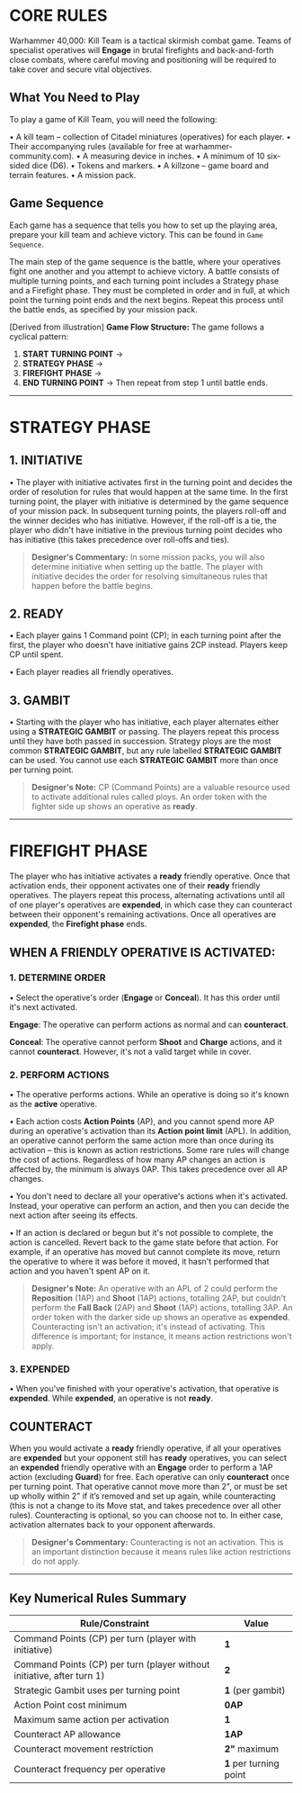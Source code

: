 # CORE RULES

Warhammer 40,000: Kill Team is a tactical skirmish combat game. Teams of specialist operatives will **Engage** in brutal firefights and back-and-forth close combats, where careful moving and positioning will be required to take cover and secure vital objectives.

## What You Need to Play

To play a game of Kill Team, you will need the following:

• A kill team – collection of Citadel miniatures (operatives) for each player.
• Their accompanying rules (available for free at warhammer-community.com).
• A measuring device in inches.
• A minimum of 10 six-sided dice (D6).
• Tokens and markers.
• A killzone – game board and terrain features.
• A mission pack.

## Game Sequence

Each game has a sequence that tells you how to set up the playing area, prepare your kill team and achieve victory. This can be found in `Game Sequence`.

The main step of the game sequence is the battle, where your operatives fight one another and you attempt to achieve victory. A battle consists of multiple turning points, and each turning point includes a Strategy phase and a Firefight phase. They must be completed in order and in full, at which point the turning point ends and the next begins. Repeat this process until the battle ends, as specified by your mission pack.

[Derived from illustration]
**Game Flow Structure:**
The game follows a cyclical pattern:
1. **START TURNING POINT** → 
2. **STRATEGY PHASE** → 
3. **FIREFIGHT PHASE** → 
4. **END TURNING POINT** → 
Then repeat from step 1 until battle ends.

---

# STRATEGY PHASE

## 1. INITIATIVE

• The player with initiative activates first in the turning point and decides the order of resolution for rules that would happen at the same time. In the first turning point, the player with initiative is determined by the game sequence of your mission pack. In subsequent turning points, the players roll-off and the winner decides who has initiative. However, if the roll-off is a tie, the player who didn't have initiative in the previous turning point decides who has initiative (this takes precedence over roll-offs and ties).

> **Designer's Commentary:** In some mission packs, you will also determine initiative when setting up the battle. The player with initiative decides the order for resolving simultaneous rules that happen before the battle begins.

## 2. READY

• Each player gains 1 Command point (CP); in each turning point after the first, the player who doesn't have initiative gains 2CP instead. Players keep CP until spent.

• Each player readies all friendly operatives.

## 3. GAMBIT

• Starting with the player who has initiative, each player alternates either using a **STRATEGIC GAMBIT** or passing. The players repeat this process until they have both passed in succession. Strategy ploys are the most common **STRATEGIC GAMBIT**, but any rule labelled **STRATEGIC GAMBIT** can be used. You cannot use each **STRATEGIC GAMBIT** more than once per turning point.

> **Designer's Note:** CP (Command Points) are a valuable resource used to activate additional rules called ploys. An order token with the fighter side up shows an operative as **ready**.

---

# FIREFIGHT PHASE

The player who has initiative activates a **ready** friendly operative. Once that activation ends, their opponent activates one of their **ready** friendly operatives. The players repeat this process, alternating activations until all of one player's operatives are **expended**, in which case they can counteract between their opponent's remaining activations. Once all operatives are **expended**, the **Firefight phase** ends.

## WHEN A FRIENDLY OPERATIVE IS ACTIVATED:

### 1. DETERMINE ORDER

• Select the operative's order (**Engage** or **Conceal**). It has this order until it's next activated.

**Engage**: The operative can perform actions as normal and can **counteract**.

**Conceal**: The operative cannot perform **Shoot** and **Charge** actions, and it cannot **counteract**. However, it's not a valid target while in cover.

### 2. PERFORM ACTIONS

• The operative performs actions. While an operative is doing so it's known as the **active** operative.

• Each action costs **Action Points** (AP), and you cannot spend more AP during an operative's activation than its **Action point limit** (APL). In addition, an operative cannot perform the same action more than once during its activation – this is known as action restrictions. Some rare rules will change the cost of actions. Regardless of how many AP changes an action is affected by, the minimum is always 0AP. This takes precedence over all AP changes.

• You don't need to declare all your operative's actions when it's activated. Instead, your operative can perform an action, and then you can decide the next action after seeing its effects.

• If an action is declared or begun but it's not possible to complete, the action is cancelled. Revert back to the game state before that action. For example, if an operative has moved but cannot complete its move, return the operative to where it was before it moved, it hasn't performed that action and you haven't spent AP on it.

> **Designer's Note:** An operative with an APL of 2 could perform the **Reposition** (1AP) and **Shoot** (1AP) actions, totalling 2AP, but couldn't perform the **Fall Back** (2AP) and **Shoot** (1AP) actions, totalling 3AP. An order token with the darker side up shows an operative as **expended**. Counteracting isn't an activation; it's instead of activating. This difference is important; for instance, it means action restrictions won't apply.

### 3. EXPENDED

• When you've finished with your operative's activation, that operative is **expended**. While **expended**, an operative is not **ready**.

## COUNTERACT

When you would activate a **ready** friendly operative, if all your operatives are **expended** but your opponent still has **ready** operatives, you can select an **expended** friendly operative with an **Engage** order to perform a 1AP action (excluding **Guard**) for free. Each operative can only **counteract** once per turning point. That operative cannot move more than 2", or must be set up wholly within 2" if it’s removed and set up again, while counteracting (this is not a change to its Move stat, and takes precedence over all other rules). Counteracting is optional, so you can choose not to. In either case, activation alternates back to your opponent afterwards.

> **Designer's Commentary:** Counteracting is not an activation. This is an important distinction because it means rules like action restrictions do not apply.

---

## Key Numerical Rules Summary

| Rule/Constraint | Value |
|---|---|
| Command Points (CP) per turn (player with initiative) | **1** |
| Command Points (CP) per turn (player without initiative, after turn 1) | **2** |
| Strategic Gambit uses per turning point | **1** (per gambit) |
| Action Point cost minimum | **0AP** |
| Maximum same action per activation | **1** |
| Counteract AP allowance | **1AP** |
| Counteract movement restriction | **2"** maximum |
| Counteract frequency per operative | **1** per turning point |